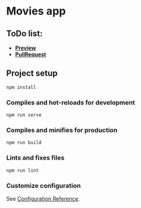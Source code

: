 # Movies app
## ToDo list:

 - [**Preview** ](https://andreas-just.github.io/movies-app/dist/)
 - [**PullRequest**](https://github.com/Andreas-Just/movies-app/pull/)

## Project setup
```
npm install
```

### Compiles and hot-reloads for development
```
npm run serve
```

### Compiles and minifies for production
```
npm run build
```

### Lints and fixes files
```
npm run lint
```

### Customize configuration
See [Configuration Reference](https://cli.vuejs.org/config/).

